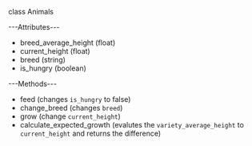 class Animals

---Attributes---
+ breed_average_height (float)
+ current_height (float)
+ breed (string)
+ is_hungry (boolean)


---Methods---
+ feed (changes `is_hungry` to false)
+ change_breed (changes `breed`)
+ grow (change `current_height`)
+ calculate_expected_growth (evalutes the `variety_average_height` to `current_height` and returns the difference)
